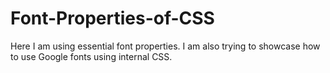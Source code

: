 # Font-Properties-of-CSS
Here I am using essential font properties. I am also trying to showcase how to use Google fonts using internal CSS.
